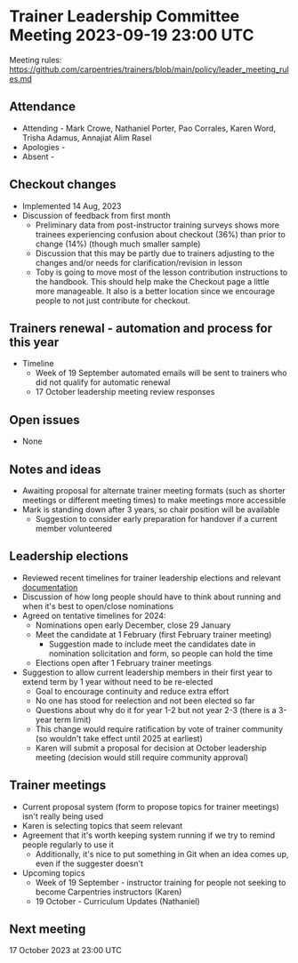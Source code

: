 # Trainer Leadership Committee Meeting 2023-09-19 23:00 UTC
Meeting rules: https://github.com/carpentries/trainers/blob/main/policy/leader_meeting_rules.md

## Attendance
- Attending - Mark Crowe, Nathaniel Porter, Pao Corrales, Karen Word, Trisha Adamus, Annajiat Alim Rasel
- Apologies - 
- Absent - 

## Checkout changes
- Implemented 14 Aug, 2023
- Discussion of feedback from first month
  - Preliminary data from post-instructor training surveys shows more trainees experiencing confusion about checkout (36%) than prior to change (14%) (though much smaller sample)
  - Discussion that this may be partly due to trainers adjusting to the changes and/or needs for clarification/revision in lesson
  - Toby is going to move most of the lesson contribution instructions to the handbook. This should help make the Checkout page a little more manageable. It also is a better location since we encourage people to not just contribute for checkout.

## Trainers renewal - automation and process for this year
- Timeline
  - Week of 19 September automated emails will be sent to trainers who did not qualify for automatic renewal
  - 17 October leadership meeting review responses

## Open issues
- None

## Notes and ideas
- Awaiting proposal for alternate trainer meeting formats (such as shorter meetings or different meeting times) to make meetings more accessible
- Mark is standing down after 3 years, so chair position will be available
  - Suggestion to consider early preparation for handover if a current member volunteered

## Leadership elections
- Reviewed recent timelines for trainer leadership elections and relevant [documentation](https://github.com/carpentries/trainers/blob/main/governance.md)
- Discussion of how long people should have to think about running and when it's best to open/close nominations
- Agreed on tentative timelines for 2024:
  - Nominations open early December, close 29 January
  - Meet the candidate at 1 February (first February trainer meeting)
    - Suggestion made to include meet the candidates date in nomination solicitation and form, so people can hold the time
  - Elections open after 1 February trainer meetings
- Suggestion to allow current leadership members in their first year to extend term by 1 year without need to be re-elected
  - Goal to encourage continuity and reduce extra effort
  - No one has stood for reelection and not been elected so far
  - Questions about why do it for year 1-2 but not year 2-3 (there is a 3-year term limit)
  - This change would require ratification by vote of trainer community (so wouldn't take effect until 2025 at earliest)
  - Karen will submit a proposal for decision at October leadership meeting (decision would still require community approval)

## Trainer meetings
- Current proposal system (form to propose topics for trainer meetings) isn't really being used
- Karen is selecting topics that seem relevant
- Agreement that it's worth keeping system running if we try to remind people regularly to use it
  - Additionally, it's nice to put something in Git when an idea comes up, even if the suggester doesn't
- Upcoming topics
  - Week of 19 September - instructor training for people not seeking to become Carpentries instructors (Karen)
  - 19 October - Curriculum Updates (Nathaniel)

## Next meeting
17 October 2023 at 23:00 UTC
